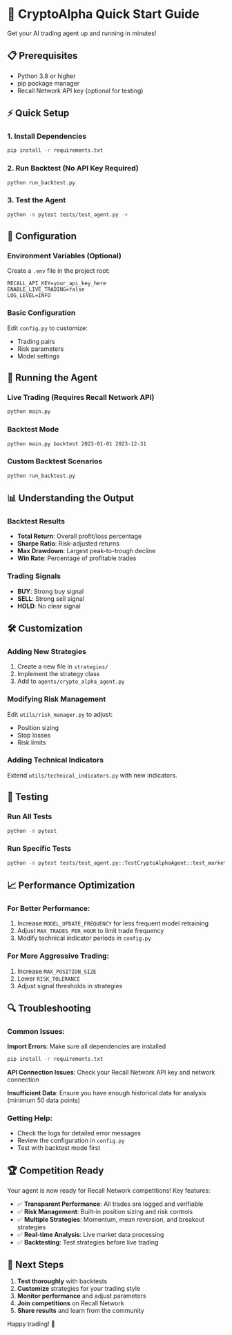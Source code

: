 # 🚀 CryptoAlpha Quick Start Guide

Get your AI trading agent up and running in minutes!

## 📋 Prerequisites

- Python 3.8 or higher
- pip package manager
- Recall Network API key (optional for testing)

## ⚡ Quick Setup

### 1. Install Dependencies
```bash
pip install -r requirements.txt
```

### 2. Run Backtest (No API Key Required)
```bash
python run_backtest.py
```

### 3. Test the Agent
```bash
python -m pytest tests/test_agent.py -v
```

## 🔧 Configuration

### Environment Variables (Optional)
Create a `.env` file in the project root:
```env
RECALL_API_KEY=your_api_key_here
ENABLE_LIVE_TRADING=false
LOG_LEVEL=INFO
```

### Basic Configuration
Edit `config.py` to customize:
- Trading pairs
- Risk parameters
- Model settings

## 🎯 Running the Agent

### Live Trading (Requires Recall Network API)
```bash
python main.py
```

### Backtest Mode
```bash
python main.py backtest 2023-01-01 2023-12-31
```

### Custom Backtest Scenarios
```bash
python run_backtest.py
```

## 📊 Understanding the Output

### Backtest Results
- **Total Return**: Overall profit/loss percentage
- **Sharpe Ratio**: Risk-adjusted returns
- **Max Drawdown**: Largest peak-to-trough decline
- **Win Rate**: Percentage of profitable trades

### Trading Signals
- **BUY**: Strong buy signal
- **SELL**: Strong sell signal
- **HOLD**: No clear signal

## 🛠️ Customization

### Adding New Strategies
1. Create a new file in `strategies/`
2. Implement the strategy class
3. Add to `agents/crypto_alpha_agent.py`

### Modifying Risk Management
Edit `utils/risk_manager.py` to adjust:
- Position sizing
- Stop losses
- Risk limits

### Adding Technical Indicators
Extend `utils/technical_indicators.py` with new indicators.

## 🧪 Testing

### Run All Tests
```bash
python -m pytest
```

### Run Specific Tests
```bash
python -m pytest tests/test_agent.py::TestCryptoAlphaAgent::test_market_analysis
```

## 📈 Performance Optimization

### For Better Performance:
1. Increase `MODEL_UPDATE_FREQUENCY` for less frequent model retraining
2. Adjust `MAX_TRADES_PER_HOUR` to limit trade frequency
3. Modify technical indicator periods in `config.py`

### For More Aggressive Trading:
1. Increase `MAX_POSITION_SIZE`
2. Lower `RISK_TOLERANCE`
3. Adjust signal thresholds in strategies

## 🔍 Troubleshooting

### Common Issues:

**Import Errors**: Make sure all dependencies are installed
```bash
pip install -r requirements.txt
```

**API Connection Issues**: Check your Recall Network API key and network connection

**Insufficient Data**: Ensure you have enough historical data for analysis (minimum 50 data points)

### Getting Help:
- Check the logs for detailed error messages
- Review the configuration in `config.py`
- Test with backtest mode first

## 🏆 Competition Ready

Your agent is now ready for Recall Network competitions! Key features:

- ✅ **Transparent Performance**: All trades are logged and verifiable
- ✅ **Risk Management**: Built-in position sizing and risk controls
- ✅ **Multiple Strategies**: Momentum, mean reversion, and breakout strategies
- ✅ **Real-time Analysis**: Live market data processing
- ✅ **Backtesting**: Test strategies before live trading

## 🎉 Next Steps

1. **Test thoroughly** with backtests
2. **Customize** strategies for your trading style
3. **Monitor performance** and adjust parameters
4. **Join competitions** on Recall Network
5. **Share results** and learn from the community

Happy trading! 🚀
